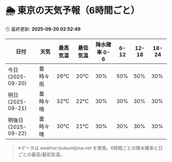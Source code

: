 # 🌦️ 東京の天気予報（6時間ごと）

🕒 最終更新: **2025-09-20 02:52:49**

| 日付 | 天気 | 最高気温 | 最低気温 | 降水確率 0-6 | 6-12 | 12-18 | 18-24 |
|------|------|----------|----------|------------|------|------|------|
| 今日 (2025-09-20) | 曇時々雨 | 26℃ | 20℃ | 30% | 50% | 50% | 30% |
| 明日 (2025-09-21) | 曇時々晴 | 32℃ | 22℃ | 30% | 30% | 30% | 30% |
| 明後日 (2025-09-22) | 曇時々晴 | 30℃ | 21℃ | 30% | 30% | 30% | 30% |

> ※データは weather.tsukumijima.net を使用。6時間ごとの降水確率と日ごとの最高/最低気温。